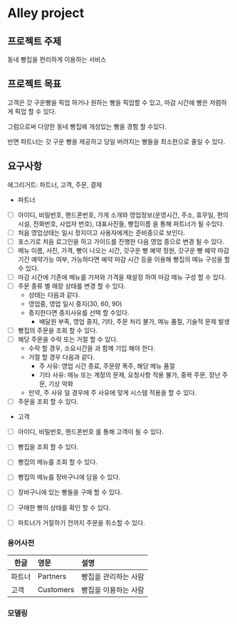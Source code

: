 # Alley project

## 프로젝트 주제

동네 빵집을 편리하게 이용하는 서비스 

## 프로젝트 목표

고객은 갓 구운빵을 픽업 하거나 원하는 빵을 픽업할 수 있고,
마감 시간에 빵은 저렴하게 픽업 할 수 있다.

그럼으로써 다양한 동네 빵집에 개성있는 빵을 경험 할 수있다.

반면 파트너는 갓 구운 빵을 제공하고 당일 버려지는 빵들을 최소한으로 줄일 수 있다.

## 요구사항
에그리거트: 파트너, 고객, 주문, 결제

* 파트너

 -[ ] 아이디, 비밀번호, 핸드폰번호, 가게 소개와 영업정보(운영시간, 주소, 휴무일, 편의시설, 전화번호, 사업자 번호),
  대표사진들, 빵집이름 을 통해 파트너가 될 수있다.
 -[ ] 처음 영업상태는 일시 정지이고 사용자에게는 준비중으로 보인다.
 -[ ] 포스기로 처음 로그인을 하고 가이드를 진행한 다음 영업 중으로 변경 될 수 있다.
 -[ ] 메뉴 이름, 사진, 가격, 
 빵이 나오는 시간, 갓구운 빵 예약 정원, 갓구운 빵 예약 마감 기간
 예약가능 여부, 가능하다면 예약 마감 시간 등을 이용해 빵집의 메뉴 구성을 할 수 있다.
 -[ ] 마감 시간에 기존에 메뉴를 가져와 가격을 재설정 하여 마감 메뉴 구성 할 수 있다.
 -[ ] 주문 종류 별 매장 상태를 변경 할 수 있다.
    - 상태는 다음과 같다.
    - 영업중, 영업 일시 중지(30, 60, 90)
    - 중지한다면 중지사유를 선택 할 수있다.
        - 배달원 부족, 영업 중지, 기타, 주문 처리 불가, 메뉴 품절, 기술적 문제 발생
- [ ] 빵집의 주문을 조회 할 수 있다.
- [ ] 해당 주문을 수락 또는 거절 할 수 있다.
    - 수락 할 경우, 소요시간을 과 함께 기입 해야 한다.
    - 거절 할 경우 다음과 같다.
        - 주 사유: 영업 시간 종료, 주문량 폭주, 해당 메뉴 품절
        - 기타 사유: 메뉴 또는 계정의 문제, 요청사항 적용 불가, 중복 주문, 장난 주문, 기상 악화
    - 만약, 주 사유 일 경우에 주 사유에 맞게 시스템 적용을 할 수 있다.
- [ ] 주문을 조회 할 수 있다.

* 고객

- [ ] 아이디, 비밀번호, 핸드폰번호 를 통해 고객이 될 수 있다.
- [ ] 빵집을 조회 할 수 있다.
- [ ] 빵집의 메뉴를 조회 할 수 있다.
- [ ] 빵집의 메뉴를 장바구니에 담을 수 있다.
- [ ] 장바구니에 있는 빵들을 구매 할 수 있다.
- [ ] 구매한 빵의 상태를 확인 할 수 있다.
- [ ] 파트너가 거절하기 전까지 주문을 취소할 수 있다.


### 용어사전
| 한글                        | 영문              | 설명                 |  
| ---------- | :--------- | :---------- |  
| 파트너 | Partners | 빵집을 관리하는 사람 |  
| 고객 | Customers | 빵집을 이용하는 사람 |  


### **모델링**
